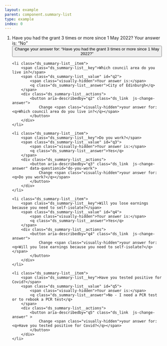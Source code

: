 ```yaml
---
layout: example
parent: component.summary-list
type: example
index: 0
---
```


<ol class="ds_summary-list">
    <li class="ds_summary-list__item">
        <span class="ds_summary-list__key">Have you had the grant 3 times or more since 1 May 2022?</span>
        <span class="ds_summary-list__value" id="q1">
            <span class="visually-hidden">Your answer is:</span>
            <q class="ds_summary-list__answer">No</q>
        </span>
        <div class="ds_summary-list__actions">
            <button aria-describedby="q1" class="ds_link  js-change-answer">
                Change <span class="visually-hidden">your answer for: <q>Have you had the grant 3 times or more since 1 May 2022?</q></span>
            </button>
        </div>
    </li>

    <li class="ds_summary-list__item">
        <span class="ds_summary-list__key">Which council area do you live in?</span>
        <span class="ds_summary-list__value" id="q2">
            <span class="visually-hidden">Your answer is:</span>
            <q class="ds_summary-list__answer">City of Edinburgh</q>
        </span>
        <div class="ds_summary-list__actions">
            <button aria-describedby="q2" class="ds_link  js-change-answer">
                Change <span class="visually-hidden">your answer for: <q>Which council area do you live in?</q></span>
            </button>
        </div>
    </li>

    <li class="ds_summary-list__item">
        <span class="ds_summary-list__key">Do you work?</span>
        <span class="ds_summary-list__value" id="q3">
            <span class="visually-hidden">Your answer is:</span>
            <q class="ds_summary-list__answer">Yes</q>
        </span>
        <div class="ds_summary-list__actions">
            <button aria-describedby="q3" class="ds_link  js-change-answer" data-questionid="do-you-work">
                Change <span class="visually-hidden">your answer for: <q>Do you work?</q></span>
            </button>
        </div>
    </li>

    <li class="ds_summary-list__item">
        <span class="ds_summary-list__key">Will you lose earnings because you need to self-isolate?</span>
        <span class="ds_summary-list__value" id="q4">
            <span class="visually-hidden">Your answer is:</span>
            <q class="ds_summary-list__answer">Yes</q>
        </span>
        <div class="ds_summary-list__actions">
            <button aria-describedby="q4" class="ds_link  js-change-answer">
                Change <span class="visually-hidden">your answer for: <q>Will you lose earnings because you need to self-isolate?</q></span>
            </button>
        </div>
    </li>

    <li class="ds_summary-list__item">
        <span class="ds_summary-list__key">Have you tested positive for Covid?</span>
        <span class="ds_summary-list__value" id="q5">
            <span class="visually-hidden">Your answer is:</span>
            <q class="ds_summary-list__answer">No - I need a PCR test or to rebook a PCR test</q>
        </span>
        <div class="ds_summary-list__actions">
            <button aria-describedby="q5" class="ds_link  js-change-answer" >
                Change <span class="visually-hidden">your answer for: <q>Have you tested positive for Covid?</q></span>
            </button>
        </div>
    </li>
</ol>
